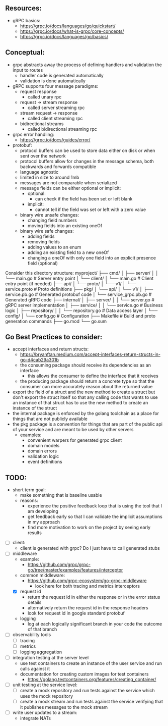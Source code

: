 ## Resources:
- gRPC basics:
    - https://grpc.io/docs/languages/go/quickstart/
    - https://grpc.io/docs/what-is-grpc/core-concepts/
    - https://grpc.io/docs/languages/go/basics/

## Conceptual:
- grpc abstracts away the process of defining handlers and validation the input to routes
    - handler code is generated automatically
    - validation is done automatically
- gRPC supports four message paradigms:
    - request response
        - called unary rpc
    - request -> stream response
        - called server streaming rpc
    - stream request -> response
        - called client streaming rpc
    - bidirectional streams
        - called bidirectional streaming rpc
- grpc error handling:
    - https://grpc.io/docs/guides/error/
- protobuf:
    - protocol buffers can be used to store data either on disk or when sent over the network
    - protocol buffers allow for changes in the message schema, both backwards and forwards compatible
    - language agnostic
    - limited in size to around 1mb
    - messages are not comparable when serialized
    - message fields can be either optional or implicit:
        - optional:
            - can check if the field has been set or left blank
        - implicit:
            - cannot tell if the field was set or left with a zero value
    - binary wire unsafe changes:
        - changing field numbers
        - moving fields into an existing oneOf
    - binary wire safe changes:
        - adding fields
        - removing fields
        - adding values to an enum
        - adding an existing field to a new oneOf
        - changing a oneOf with only one field into an explicit presence field (optional)



Consider this directory structure:
myproject/
├── cmd/
│   ├── server/
│   │   └── main.go          # Server entry point
│   └── client/
│       └── main.go          # Client entry point (if needed)
├── api/
│   └── proto/
│       └── v1/
│           └── service.proto # Proto definitions
├── pkg/
│   └── api/
│       └── v1/
│           ├── service.pb.go       # Generated protobuf code
│           └── service_grpc.pb.go  # Generated gRPC code
├── internal/
│   ├── server/
│   │   └── server.go        # gRPC server implementation
│   ├── service/
│   │   └── service.go       # Business logic
│   ├── repository/
│   │   └── repository.go    # Data access layer
│   └── config/
│       └── config.go        # Configuration
├── Makefile                  # Build and proto generation commands
├── go.mod
└── go.sum


## Go Best Practices to consider:
- accept interfaces and return structs:
    - https://bryanftan.medium.com/accept-interfaces-return-structs-in-go-d4cab29a301b
    - the consuming package should receive its dependencies as an interface
        - this allows the consumer to define the interface that it receives
    - the producing package should return a concrete type so that the consumer 
      can more accurately reason about the returned value
- export the field of a struct and the new method to create a struct but don't
  export the struct itself so that any calling code that wants to use an instance
  of that struct has to use the new method to create an instance of the struct
- the internal package is enforced by the golang toolchain as a place for things 
  that are not publicly available
- the pkg package is a convention for things that are part of the public api of your
  service and are meant to be used by other servers
    - examples:
        - convenient warpers for generated grpc client
        - domain models
        - domain errors
        - validation logic
        - event definitions

## TODO:
- short term goal:
    - make something that is baseline usable
    - reasons:
        - experience the positive feedback loop that is using the tool that I am developing
        - get feedback early so that I can validate the implicit assumptions in my approach
        - find more motivation to work on the project by seeing early results
- [ ] client:
    - client is generated with grpc? Do I just have to call generated stubs
- [ ] middleware
    - example:
        - https://github.com/grpc/grpc-go/tree/master/examples/features/interceptor
    - common middleware:
        - https://github.com/grpc-ecosystem/go-grpc-middleware
            - look here for both tracing and metrics interceptors
    - [x] request id
        - return the request id in either the response or in the error status details
        - alternatively return the request id in the response headers
        - look for request id in google standard protobuf
    - logging
        - log at each logically significant branch in your code the outcome of that branch
- [ ] observability tools
    - [ ] tracing
    - [ ] metrics
    - [ ] logging aggregation
- [ ] integration testing at the server level
    - use test containers to create an instance of the user service and run calls against it
    - documentation for creating custom images for test containers
        - https://golang.testcontainers.org/features/creating_container/
- [ ] unit testing at the service level:
    - [ ] create a mock repository and run tests against the service which uses the mock repository
    - [ ] create a mock stream and run tests against the service verifying that it publishes messages to the mock stream
- [ ] write user updates to a stream:
    - integrate NATs